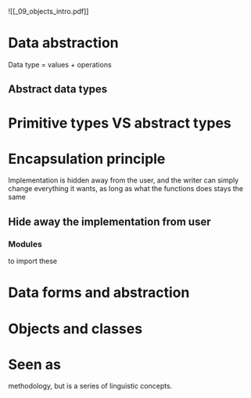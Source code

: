 ![[_09_objects_intro.pdf]]

# Data abstraction
Data type = values + operations

## Abstract data types

# Primitive types VS abstract types

# Encapsulation principle
Implementation is hidden away from the user, and the writer can simply change everything it wants, as long as what the functions does stays the same

## Hide away the implementation from user

### Modules
to import these

# Data forms and abstraction

# Objects and classes

# Seen as
methodology, but is a series of linguistic concepts.
